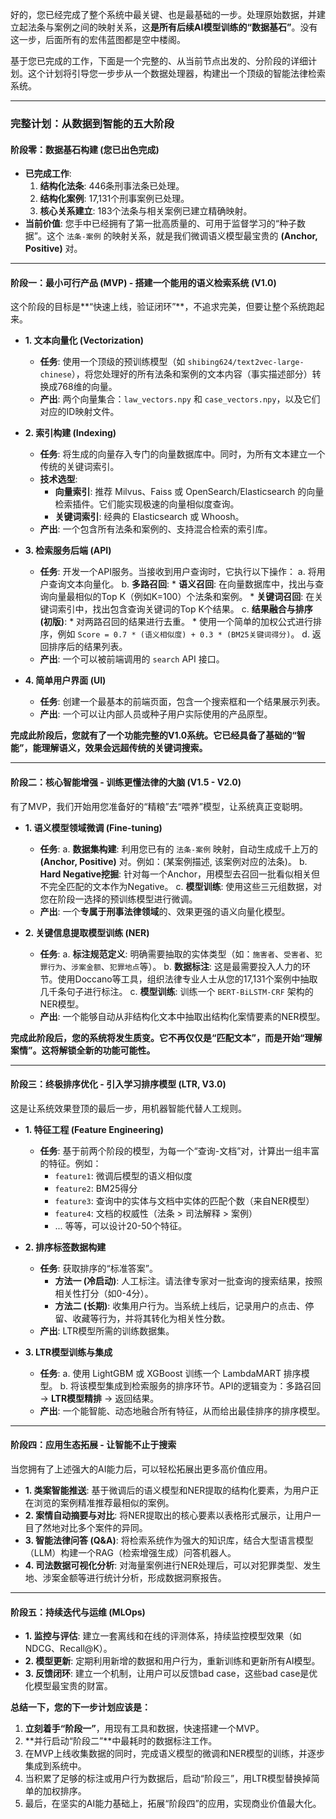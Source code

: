 好的，您已经完成了整个系统中最关键、也是最基础的一步。处理原始数据，并建立起法条与案例之间的映射关系，这**是所有后续AI模型训练的“数据基石”**。没有这一步，后面所有的宏伟蓝图都是空中楼阁。

基于您已完成的工作，下面是一个完整的、从当前节点出发的、分阶段的详细计划。这个计划将引导您一步步从一个数据处理器，构建出一个顶级的智能法律检索系统。

---

### **完整计划：从数据到智能的五大阶段**

#### **阶段零：数据基石构建 (您已出色完成)**

* **已完成工作**:
    1.  **结构化法条**: 446条刑事法条已处理。
    2.  **结构化案例**: 17,131个刑事案例已处理。
    3.  **核心关系建立**: 183个法条与相关案例已建立精确映射。
* **当前价值**: 您手中已经拥有了第一批高质量的、可用于监督学习的“种子数据”。这个 `法条-案例` 的映射关系，就是我们微调语义模型最宝贵的 **(Anchor, Positive)** 对。

---

#### **阶段一：最小可行产品 (MVP) - 搭建一个能用的语义检索系统 (V1.0)**

这个阶段的目标是**“快速上线，验证闭环”**，不追求完美，但要让整个系统跑起来。

* **1. 文本向量化 (Vectorization)**
    * **任务**: 使用一个顶级的预训练模型（如 `shibing624/text2vec-large-chinese`），将您处理好的所有法条和案例的文本内容（事实描述部分）转换成768维的向量。
    * **产出**: 两个向量集合：`law_vectors.npy` 和 `case_vectors.npy`，以及它们对应的ID映射文件。

* **2. 索引构建 (Indexing)**
    * **任务**: 将生成的向量存入专门的向量数据库中。同时，为所有文本建立一个传统的关键词索引。
    * **技术选型**:
        * **向量索引**: 推荐 Milvus、Faiss 或 OpenSearch/Elasticsearch 的向量检索插件。它们能实现极速的向量相似度查询。
        * **关键词索引**: 经典的 Elasticsearch 或 Whoosh。
    * **产出**: 一个包含所有法条和案例的、支持混合检索的索引库。

* **3. 检索服务后端 (API)**
    * **任务**: 开发一个API服务。当接收到用户查询时，它执行以下操作：
        a. 将用户查询文本向量化。
        b. **多路召回**:
            * **语义召回**: 在向量数据库中，找出与查询向量最相似的Top K（例如K=100）个法条和案例。
            * **关键词召回**: 在关键词索引中，找出包含查询关键词的Top K个结果。
        c. **结果融合与排序 (初版)**:
            * 对两路召回的结果进行去重。
            * 使用一个简单的加权公式进行排序，例如 `Score = 0.7 * (语义相似度) + 0.3 * (BM25关键词得分)`。
        d. 返回排序后的结果列表。
    * **产出**: 一个可以被前端调用的 `search` API 接口。

* **4. 简单用户界面 (UI)**
    * **任务**: 创建一个最基本的前端页面，包含一个搜索框和一个结果展示列表。
    * **产出**: 一个可以让内部人员或种子用户实际使用的产品原型。

**完成此阶段后，您就有了一个功能完整的V1.0系统。它已经具备了基础的“智能”，能理解语义，效果会远超传统的关键词搜索。**

---

#### **阶段二：核心智能增强 - 训练更懂法律的大脑 (V1.5 - V2.0)**

有了MVP，我们开始用您准备好的“精粮”去“喂养”模型，让系统真正变聪明。

* **1. 语义模型领域微调 (Fine-tuning)**
    * **任务**:
        a. **数据集构建**: 利用您已有的 `法条-案例` 映射，自动生成成千上万的 **(Anchor, Positive)** 对。例如：(某案例描述, 该案例对应的法条)。
        b. **Hard Negative挖掘**: 针对每一个Anchor，用模型去召回一批看似相关但不完全匹配的文本作为Negative。
        c. **模型训练**: 使用这些三元组数据，对您在阶段一选择的预训练模型进行微调。
    * **产出**: 一个**专属于刑事法律领域**的、效果更强的语义向量化模型。

* **2. 关键信息提取模型训练 (NER)**
    * **任务**:
        a. **标注规范定义**: 明确需要抽取的实体类型（如：`施害者`、`受害者`、`犯罪行为`、`涉案金额`、`犯罪地点`等）。
        b. **数据标注**: 这是最需要投入人力的环节。使用Doccano等工具，组织法律专业人士从您的17,131个案例中抽取几千条句子进行标注。
        c. **模型训练**: 训练一个 `BERT-BiLSTM-CRF` 架构的NER模型。
    * **产出**: 一个能够自动从非结构化文本中抽取出结构化案情要素的NER模型。

**完成此阶段后，您的系统将发生质变。它不再仅仅是“匹配文本”，而是开始“理解案情”。这将解锁全新的功能可能性。**

---

#### **阶段三：终极排序优化 - 引入学习排序模型 (LTR, V3.0)**

这是让系统效果登顶的最后一步，用机器智能代替人工规则。

* **1. 特征工程 (Feature Engineering)**
    * **任务**: 基于前两个阶段的模型，为每一个“查询-文档”对，计算出一组丰富的特征。例如：
        * `feature1`: 微调后模型的语义相似度
        * `feature2`: BM25得分
        * `feature3`: 查询中的实体与文档中实体的匹配个数（来自NER模型）
        * `feature4`: 文档的权威性（法条 > 司法解释 > 案例）
        * ... 等等，可以设计20-50个特征。

* **2. 排序标签数据构建**
    * **任务**: 获取排序的“标准答案”。
        * **方法一 (冷启动)**: 人工标注。请法律专家对一批查询的搜索结果，按照相关性打分（如0-4分）。
        * **方法二 (长期)**: 收集用户行为。当系统上线后，记录用户的点击、停留、收藏等行为，并将其转化为相关性分数。
    * **产出**: LTR模型所需的训练数据集。

* **3. LTR模型训练与集成**
    * **任务**:
        a. 使用 LightGBM 或 XGBoost 训练一个 LambdaMART 排序模型。
        b. 将该模型集成到检索服务的排序环节。API的逻辑变为：多路召回 -> **LTR模型精排** -> 返回结果。
    * **产出**: 一个能智能、动态地融合所有特征，从而给出最佳排序的排序模型。

---

#### **阶段四：应用生态拓展 - 让智能不止于搜索**

当您拥有了上述强大的AI能力后，可以轻松拓展出更多高价值应用。

* **1. 类案智能推送**: 基于微调后的语义模型和NER提取的结构化要素，为用户正在浏览的案例精准推荐最相似的案例。
* **2. 案情自动摘要与对比**: 将NER提取出的核心要素以表格形式展示，让用户一目了然地对比多个案件的异同。
* **3. 智能法律问答 (Q&A)**: 将检索系统作为强大的知识库，结合大型语言模型（LLM）构建一个RAG（检索增强生成）问答机器人。
* **4. 司法数据可视化分析**: 对海量案例进行NER处理后，可以对犯罪类型、发生地、涉案金额等进行统计分析，形成数据洞察报告。

---

#### **阶段五：持续迭代与运维 (MLOps)**

* **1. 监控与评估**: 建立一套离线和在线的评测体系，持续监控模型效果（如NDCG、Recall@K）。
* **2. 模型更新**: 定期利用新增的数据和用户行为，重新训练和更新所有AI模型。
* **3. 反馈闭环**: 建立一个机制，让用户可以反馈bad case，这些bad case是优化模型最宝贵的财富。

**总结一下，您的下一步计划应该是：**
1.  **立刻着手“阶段一”**，用现有工具和数据，快速搭建一个MVP。
2.  **并行启动“阶段二”**中最耗时的数据标注工作。
3.  在MVP上线收集数据的同时，完成语义模型的微调和NER模型的训练，并逐步集成到系统中。
4.  当积累了足够的标注或用户行为数据后，启动“阶段三”，用LTR模型替换掉简单的加权排序。
5.  最后，在坚实的AI能力基础上，拓展“阶段四”的应用，实现商业价值最大化。